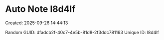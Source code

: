 ﻿# Auto Note l8d4lf
Created: 2025-09-26 14:44:13

Random GUID: dfadcb2f-40c7-4e5b-81d8-2f3ddc781163
Unique ID: l8d4lf
